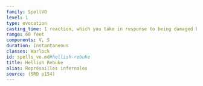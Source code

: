 ```yaml
---
family: SpellVO
level: 1
type: evocation
casting_time: 1 reaction, which you take in response to being damaged by a creature within 60 feet of you that you can see
range: 60 feet
components: V, S
duration: Instantaneous
classes: Warlock
id: spells_vo.md#hellish-rebuke
title: Hellish Rebuke
alias: Représailles infernales
source: (SRD p154)
---
```



